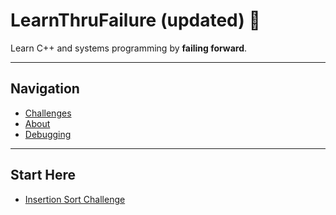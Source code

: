 # LearnThruFailure (updated) 🚀  

Learn C++ and systems programming by **failing forward**.  

---

## Navigation  

- [Challenges](./challenges.md)  
- [About](./about.md)  
- [Debugging](./Debugging-tips.md)  

---

## Start Here  

- [Insertion Sort Challenge](./challenges/insertion-sort.md)  
